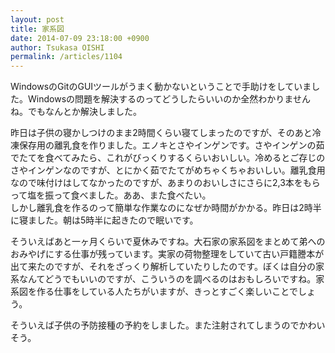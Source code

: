 ```yaml
---
layout: post
title: 家系図
date: 2014-07-09 23:18:00 +0900
author: Tsukasa OISHI
permalink: /articles/1104
---
```



WindowsのGitのGUIツールがうまく動かないということで手助けをしていました。Windowsの問題を解決するのってどうしたらいいのか全然わかりませんね。でもなんとか解決しました。  

昨日は子供の寝かしつけのまま2時間くらい寝てしまったのですが、そのあと冷凍保存用の離乳食を作りました。エノキとさやインゲンです。さやインゲンの茹でたてを食べてみたら、これがびっくりするくらいおいしい。冷めるとご存じのさやインゲンなのですが、とにかく茹でたてがめちゃくちゃおいしい。離乳食用なので味付けはしてなかったのですが、あまりのおいしさにさらに2,3本をもらって塩を振って食べました。ああ、また食べたい。  
しかし離乳食を作るのって簡単な作業なのになぜか時間がかかる。昨日は2時半に寝ました。朝は5時半に起きたので眠いです。  

そういえばあと一ヶ月くらいで夏休みですね。大石家の家系図をまとめて弟へのおみやげにする仕事が残っています。実家の荷物整理をしていて古い戸籍謄本が出て来たのですが、それをざっくり解析していたりしたのです。ぼくは自分の家系なんてどうでもいいのですが、こういうのを調べるのはおもしろいですね。家系図を作る仕事をしている人たちがいますが、きっとすごく楽しいことでしょう。  

そういえば子供の予防接種の予約をしました。また注射されてしまうのでかわいそう。  
